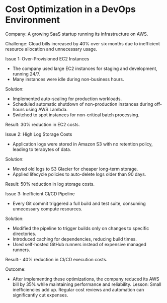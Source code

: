 # Cost Optimization in a DevOps Environment

Company: A growing SaaS startup running its infrastructure on AWS.

Challenge: Cloud bills increased by 40% over six months due to inefficient resource allocation and unnecessary usage.

Issue 1: Over-Provisioned EC2 Instances
- The company used large EC2 instances for staging and development, running 24/7.
- Many instances were idle during non-business hours.

Solution:
- Implemented auto-scaling for production workloads.
- Scheduled automatic shutdown of non-production instances during off-hours using AWS Lambda.
- Switched to spot instances for non-critical batch processing.

Result: 30% reduction in EC2 costs.

Issue 2: High Log Storage Costs
- Application logs were stored in Amazon S3 with no retention policy, leading to terabytes of data.

Solution:
- Moved old logs to S3 Glacier for cheaper long-term storage.
- Applied lifecycle policies to auto-delete logs older than 90 days.

Result: 50% reduction in log storage costs.

Issue 3: Inefficient CI/CD Pipeline
- Every Git commit triggered a full build and test suite, consuming unnecessary compute resources.

Solution:
- Modified the pipeline to trigger builds only on changes to specific directories.
- Introduced caching for dependencies, reducing build times.
- Used self-hosted GitHub runners instead of expensive managed runners.

Result:- 40% reduction in CI/CD execution costs.

Outcome:
- After implementing these optimizations, the company reduced its AWS bill by 35% while maintaining performance and reliability.
Lesson: Small inefficiencies add up. Regular cost reviews and automation can significantly cut expenses.
